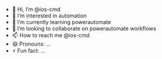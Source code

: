 - 👋 Hi, I’m @ios-cmd
- 👀 I’m interested in automation
- 🌱 I’m currently learning powerautomate
- 💞️ I’m looking to collaborate on powerautomate workflows
- 📫 How to reach me @ios-cmd
- 😄 Pronouns: ...
- ⚡ Fun fact: ...

<!---
ios-cmd/ios-cmd is a ✨ special ✨ repository because its `README.md` (this file) appears on your GitHub profile.
You can click the Preview link to take a look at your changes.
--->
